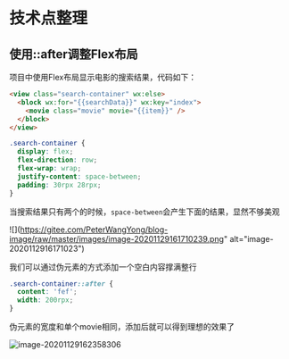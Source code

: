 # 技术点整理



## 使用::after调整Flex布局

项目中使用Flex布局显示电影的搜索结果，代码如下：

```html	
<view class="search-container" wx:else>
  <block wx:for="{{searchData}}" wx:key="index">
    <movie class="movie" movie="{{item}}" />
  </block>
</view>
```

```css
.search-container {
  display: flex;
  flex-direction: row;
  flex-wrap: wrap;
  justify-content: space-between;
  padding: 30rpx 28rpx;
}
```

当搜索结果只有两个的时候，`space-between`会产生下面的结果，显然不够美观

![](https://gitee.com/PeterWangYong/blog-image/raw/master/images/image-20201129161710239.png" alt="image-2020112916171023")

我们可以通过伪元素的方式添加一个空白内容撑满整行

```css
.search-container::after {
  content: 'fef';
  width: 200rpx;
}
```

伪元素的宽度和单个movie相同，添加后就可以得到理想的效果了

![image-20201129162358306](https://gitee.com/PeterWangYong/blog-image/raw/master/images/image-20201129162358306.png)

